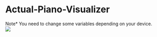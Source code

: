 # Actual-Piano-Visualizer
Note* You need to change some variables depending on your device.<br>
[![](http://img.youtube.com/vi/Sn0_iYNpBbQ/0.jpg)](http://www.youtube.com/watch?v=Sn0_iYNpBbQ "")<br>
